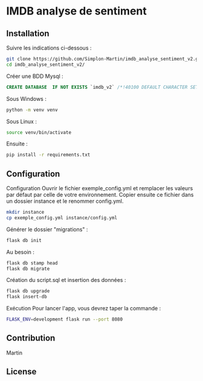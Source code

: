 # IMDB analyse de sentiment


## Installation

Suivre les indications ci-dessous :

```bash
git clone https://github.com/Simplon-Martin/imdb_analyse_sentiment_v2.git
cd imdb_analyse_sentiment_v2/
```

Créer une BDD Mysql :
```sql
CREATE DATABASE  IF NOT EXISTS `imdb_v2` /*!40100 DEFAULT CHARACTER SET utf8mb4 */ /*!80016 DEFAULT ENCRYPTION='N' */;
```

Sous Windows : 

```bash
python -m venv venv
```

Sous Linux : 

```bash
source venv/bin/activate
```

Ensuite : 

```bash
pip install -r requirements.txt
```

## Configuration

Configuration
Ouvrir le fichier exemple_config.yml et remplacer les valeurs par défaut par celle de votre environnement. Copier ensuite ce fichier dans un dossier instance et le renommer config.yml.

```bash
mkdir instance
cp exemple_config.yml instance/config.yml
```

Générer le dossier "migrations" :
```bash
flask db init
```
Au besoin : 
```bash
flask db stamp head
flask db migrate
```
Création du script.sql et insertion des données : 
```bash
flask db upgrade
flask insert-db
```

Exécution
Pour lancer l'app, vous devrez taper la commande :

```bash
FLASK_ENV=development flask run --port 8080
```


## Contribution
Martin

## License

